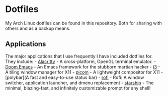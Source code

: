 # Dotfiles
My Arch Linux dotfiles can be found in this repository. Both for sharing with others and as a backup means. 

## Applications
The major applications that I use frequently I have included dotfiles for. They include:
    - [Alacritty](https://github.com/alacritty/alacritty) - A cross-platform, OpenGL terminal emulator.
    - [Doom Emacs](https://github.com/doomemacs/doomemacs) - An Emacs framework for the stubborn martian hacker
    - [i3](https://github.com/i3/i3) - A tiling window manager for X11
    - [picom](https://github.com/yshui/picom) - A lightweight compositor for X11
    - [polybar](A fast and easy-to-use status bar)
    - [rofi](https://github.com/davatorium/rofi) - Rofi: A window switcher, application launcher, and dmenu replacement
    - [starship](https://github.com/starship/starship) - The minimal, blazing-fast, and infinitely customizable prompt for any shell! 
